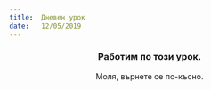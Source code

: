 ```yaml
---
title:  Дневен урок
date:   12/05/2019
---
```


### <center>Работим по този урок.</center>
<center>Моля, върнете се по-късно.</center>